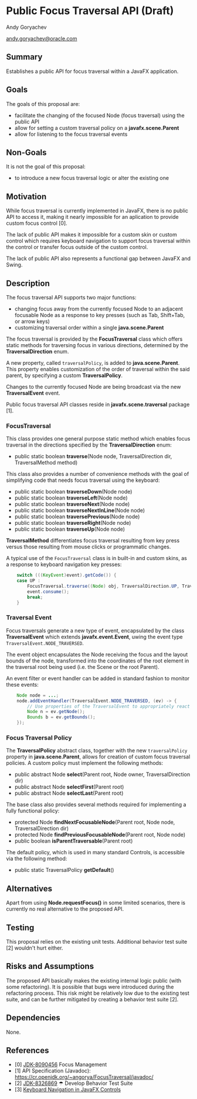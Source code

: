 # Public Focus Traversal API (Draft)

Andy Goryachev

<andy.goryachev@oracle.com>


## Summary

Establishes a public API for focus traversal within a JavaFX application.



## Goals

The goals of this proposal are:

- facilitate the changing of the focused Node (focus traversal) using the public API
- allow for setting a custom traversal policy on a **javafx.scene.Parent**
- allow for listening to the focus traversal events



## Non-Goals

It is not the goal of this proposal:

- to introduce a new focus traversal logic or alter the existing one



## Motivation

While focus traversal is currently implemented in JavaFX, there is no public API to access it,
making it nearly impossible for an aplication to provide custom focus control [0].

The lack of public API makes it impossible for a custom skin or custom control which requires
keyboard navigation to support focus traversal within the control or transfer focus outside of the custom
control.

The lack of public API also represents a functional gap between JavaFX and Swing.





## Description

The focus traversal API supports two major functions:

- changing focus away from the currently focused Node to an adjacent focusable Node as a response to key presses
(such as Tab, Shift+Tab, or arrow keys)
- customizing traversal order within a single **java.scene.Parent**

The focus traversal is provided by the **FocusTraversal** class which offers static methods
for traversing focus in various directions, determined by the **TraversalDirection** enum.

A new property, called `traversalPolicy`, is added to **java.scene.Parent**.  This property enables
customization of the order of traversal within the said parent, by specifying a custom **TraversalPolicy**.

Changes to the currently focused Node are being broadcast via the new **TraversalEvent** event.

Public focus traversal API classes reside in **javafx.scene.traversal** package [1].



### FocusTraversal

This class provides one general purpose static method which enables focus traversal in the directions
specified by the **TraversalDirection** enum:

- public static boolean **traverse**(Node node, TraversalDirection dir, TraversalMethod method)

This class also provides a number of convenience methods with the goal of simplifying code
that needs focus traversal using the keyboard:

- public static boolean **traverseDown**(Node node)
- public static boolean **traverseLeft**(Node node)
- public static boolean **traverseNext**(Node node)
- public static boolean **traverseNextInLine**(Node node)
- public static boolean **traversePrevious**(Node node)
- public static boolean **traverseRight**(Node node)
- public static boolean **traverseUp**(Node node)

**TraversalMethod** differentiates focus traversal resulting from key press versus those resulting from
mouse clicks or programmatic changes.

A typical use of the `FocusTraversal` class is in built-in and custom skins, as a response to keyboard
navigation key presses:

```java
    switch (((KeyEvent)event).getCode()) {
    case UP :
        FocusTraversal.traverse((Node) obj, TraversalDirection.UP, TraversalMethod.KEY);
        event.consume();
        break;
    }
```


### Traversal Event

Focus traversals generate a new type of event, encapsulated by the class **TraversalEvent** which extends
**javafx.event.Event**, uwing the event type `TraversalEvent.NODE_TRAVERSED`.

The event object encapsulates the Node receiving the focus and the layout bounds of the node,
transformed into the coordinates of the root element in the traversal root being used
(i.e. the Scene or the root Parent).

An event filter or event handler can be added in standard fashion to monitor these events:

```java
    Node node = ...;
    node.addEventHandler(TraversalEvent.NODE_TRAVERSED, (ev) -> {
        // Use properties of the TraversalEvent to appropriately react to this event
        Node n = ev.getNode();
        Bounds b = ev.getBounds();
    });
```


### Focus Traversal Policy

The **TraversalPolicy** abstract class, together with the new `traversalPolicy` property in **java.scene.Parent**,
allows for creation of custom focus traversal policies.  A custom policy must implement the following methods:

- public abstract Node **select**(Parent root, Node owner, TraversalDirection dir)
- public abstract Node **selectFirst**(Parent root)
- public abstract Node **selectLast**(Parent root)

The base class also provides several methods required for implementing a fully functional policy:

- protected Node **findNextFocusableNode**(Parent root, Node node, TraversalDirection dir)
- protected Node **findPreviousFocusableNode**(Parent root, Node node)
- public boolean **isParentTraversable**(Parent root)

The default policy, which is used in many standard Controls, is accessible via the following method:

- public static TraversalPolicy **getDefault**()



## Alternatives

Apart from using **Node.requestFocus()** in some limited scenarios,
there is currently no real alternative to the proposed API.



## Testing

This proposal relies on the existing unit tests.  Additional behavior test suite [2] wouldn't hurt either.



## Risks and Assumptions

The proposed API basically makes the existing internal logic public (with some refactoring).
It is possible that bugs were introduced during the refactoring process.  This risk might be relatively low due to
the existing test suite, and can be further mitigated by creating a behavior test suite [2].



## Dependencies

None.



## References

- [0] [JDK-8090456](https://bugs.openjdk.org/browse/JDK-8090456) Focus Management
- [1] API Specification (Javadoc): https://cr.openjdk.org/~angorya/FocusTraversal/javadoc/
- [2] [JDK-8326869](https://bugs.openjdk.org/browse/JDK-8326869) ☂ Develop Behavior Test Suite
- [3] [Keyboard Navigation in JavaFX Controls](https://wiki.openjdk.org/display/OpenJFX/Keyboard+Navigation)
